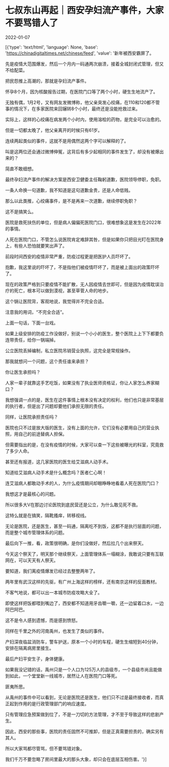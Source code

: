 # 七叔东山再起｜西安孕妇流产事件，大家不要骂错人了

2022-01-07

[{'type': 'text/html', 'language': None, 'base': 'https://chinadigitaltimes.net/chinese/feed', 'value': '新年被西安霸屏了。

先是疫情大范围爆发，然后一个月内一码通两次崩溃，接着全城封闭式管理，但又不给配菜。

把民怨推上高潮的，那就是孕妇流产事件。

怀孕8个月，因为核酸报告过期，在医院门口等了两个小时，硬生生地流产了。

无独有偶，1月2号，又有网友发微博称，他父亲突发心绞痛，在110和120都不管事的情况下，在多家医院来回辗转8个小时，最终还是没能抢救过来。

实际上，这样的心绞痛在病发两个小时内，使用溶栓的药物，是完全可以治愈的。

但是一切都太晚了，他父亲离开的时候只有61岁。

连续两起类似的事件，这就不是用偶然这两个字可以解释的了。

叫是这两位还会通过微博伸冤，这背后有多少起相同的事件发生了，却没有被爆出来的？

简直不敢细想。

最终孕妇流产事件的解决方案是西安卫健委主任鞠躬道歉，医院领导停职，免职。

一条人命换一句道歉，我不知道是这句道歉金贵，还是人命低贱。

那么以此类推，心绞痛事件，是不是再来一次道歉，继续停职免职？

这不是搞笑么。

医院是救死扶伤的单位，但是病人偏偏死医院门口，很难想象这是发生在2022年的事情。

人死在医院门口，不管怎么说医院肯定难辞其咎，但是如果你只把目光盯在医院身上，有些人恐怕就要笑出声了。

前段时间西安的疫情非常严重，防疫过程更是把医护人员吓坏了。

抱歉，我这里说的吓坏了，不是指他们被疫情吓坏了，而是被上面出的政策吓坏了。

现在的政策严格到只要疫情不能扩散，无人因疫情去世即可，但是因为疫情耽误治疗的死亡，根本可以做到漠视，甚至草菅人命的地步。

这个锅让医院背，客观地说，我觉得并不完全合适。

注意我的用词，“不完全合适”。

上面一句话，下面一台戏。

如果上级安排的防疫工作没做好，别说一个小小的医生，整个医院上上下下都要负连带责任，给你一锅端掉。

公立医院丢掉编制，私立医院吊销营业执照，这完全是常规操作。

那我就想问一个问题，这个责任谁来承担？

你让医生承担吗？

人家一辈子就靠这手艺吃饭，如果没有了执业医师资格证，你让人家怎么养家糊口？

我想强调一点的是，医生在这件事情上根本没有决定的权利，他们也只是非常基层的执行者，但是出了问题却要他们承担无限的责任。

同样，让医院承担责任吗？

医院也只不过是放大版的医生，没有上面的允许，它们没有必要用自己的营业执照，用自己的前途替病人担保。

但需要指出的是，在没有疫情的时候，大家可以查一下这些被曝光的科室，究竟救了多少人命。

甚至还有报道，这几家医院的医生给艾滋病人动手术。

知道给艾滋病人动手术是什么概念吗？医者仁心啊！

连艾滋病人都敢动手术的人，为什么疫情期间却眼睁睁地看着人死在医院门口？

我想这才是最核心的问题。

所以很多大V在那边讨论医院到底民营还是公立，为什么敢见死不救。

这特么就是在搞笑，隔靴搔痒，转移视线。

无论是医院，还是医生，甚至一码通，隔离吃不到饭，这都不是执行层面的问题，而是整个城市管理体系的问题。

最后向下一推，看，政策很明确，是你们没做好，然后拉几个出来祭天。

今天这个祭天了，明天那个继续祭天，上面管理体系一塌糊涂，我敢说只要有互联网在，可以天天有人祭天。

要知道，我们离疫情爆发已经过去整整两年了。

两年里有武汉这样的先驱，有广州上海这样的榜样，还有南京这样的反面教材。

不客气地说，都可以出一本城市防疫攻略大全了。

即使这样把饭都喂到嘴边了，西安都不知道用牙齿嚼一嚼，还一边留着口水，一边阿巴阿巴。

这不是令人感到遗憾，而是感到愤怒。

同样在千里之外的河南禹州，也发生了类似的事件。

产妇深夜临盆消防车，警车护送，原本一个小时的车程，硬生生缩短到40分钟，安排在隔离病房里接生。

最后产妇平安生子，身体健康。

如果我没记错的话，禹州只是一个人口为125万人的县级市，一个县级市尚且能做到如此，一个堂堂新一线城市，居然让人在医院门口等死。

匪夷所思。

从禹州的事件中可以看到，无论是医院还是医生，他们只不过是最终接收者，而真正起到作用的是行政管理部门的响应速度。

只有管理应急预案做到位了，不是一刀切的方法管理，才不至于导致这样的悲剧产生。

因此，西安的那些事，医院的责任固然不可推卸，但是正真需要担责的，确实另有其人。

所以大家骂都尽管骂，但不要骂错对象。

我们千万不要忽略了房间里最大的那头大象，却只会在底层互相伤害。'}]